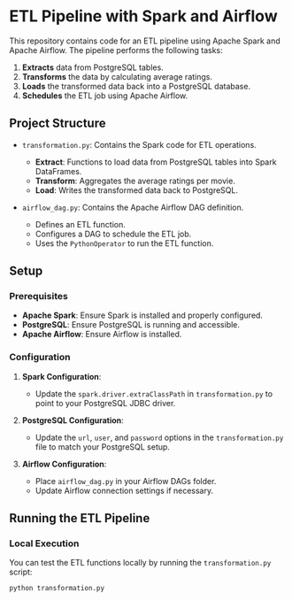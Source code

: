 # ETL Pipeline with Spark and Airflow

This repository contains code for an ETL pipeline using Apache Spark and Apache Airflow. The pipeline performs the following tasks:

1. **Extracts** data from PostgreSQL tables.
2. **Transforms** the data by calculating average ratings.
3. **Loads** the transformed data back into a PostgreSQL database.
4. **Schedules** the ETL job using Apache Airflow.

## Project Structure

- `transformation.py`: Contains the Spark code for ETL operations.
  - **Extract**: Functions to load data from PostgreSQL tables into Spark DataFrames.
  - **Transform**: Aggregates the average ratings per movie.
  - **Load**: Writes the transformed data back to PostgreSQL.
  
- `airflow_dag.py`: Contains the Apache Airflow DAG definition.
  - Defines an ETL function.
  - Configures a DAG to schedule the ETL job.
  - Uses the `PythonOperator` to run the ETL function.

## Setup

### Prerequisites

- **Apache Spark**: Ensure Spark is installed and properly configured.
- **PostgreSQL**: Ensure PostgreSQL is running and accessible.
- **Apache Airflow**: Ensure Airflow is installed.

### Configuration

1. **Spark Configuration**:
   - Update the `spark.driver.extraClassPath` in `transformation.py` to point to your PostgreSQL JDBC driver.

2. **PostgreSQL Configuration**:
   - Update the `url`, `user`, and `password` options in the `transformation.py` file to match your PostgreSQL setup.

3. **Airflow Configuration**:
   - Place `airflow_dag.py` in your Airflow DAGs folder.
   - Update Airflow connection settings if necessary.

## Running the ETL Pipeline

### Local Execution

You can test the ETL functions locally by running the `transformation.py` script:

```bash
python transformation.py
